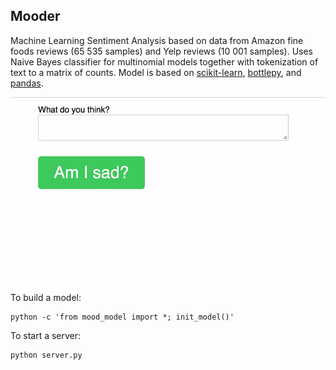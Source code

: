 ## Mooder
Machine Learning Sentiment Analysis based on data from Amazon fine foods reviews (65 535 samples) and Yelp reviews (10 001 samples). Uses Naive Bayes classifier for multinomial models together with tokenization of text to a matrix of counts. Model is based on [scikit-learn](http://scikit-learn.org/), [bottlepy](http://bottlepy.org/docs/dev/index.html), and [pandas](http://pandas.pydata.org).

![alt text](https://github.com/lesyk/Mooder/blob/master/demo.gif)

To build a model:
```
python -c 'from mood_model import *; init_model()'
```
To start a server:
```
python server.py
```
